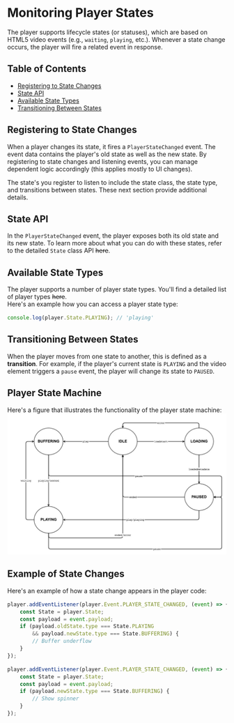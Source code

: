 
# Monitoring Player States  

The player supports lifecycle states (or statuses), which are based on HTML5 video events (e.g., `waiting`, `playing`, etc.). Whenever a state change occurs, the player will fire a related event in response.

## Table of Contents
  - [Registering to State Changes](#registering-to-state-changed)
  - [State API](#state-api)
  - [Available State Types](#state-types)
  - [Transitioning Between States](#transitions-between-states)

## Registering to State Changes  

When a player changes its state, it fires a `PlayerStateChanged` event. The event data contains the player's old state as well as the new state. By registering to state changes and listening events, you can manage dependent logic accordingly (this applies mostly to UI changes).

The state's you register to listen to include the state class, the state type, and transitions between states. These next section provide additional details.

## State API  
In the `PlayerStateChanged` event, the player exposes both its old state and its new state.
To learn more about what you can do with these states, refer to the detailed `State` class API ~~here~~.

## Available State Types  

The player supports a number of player state types. You'll find a detailed list of player types ~~here~~.
<br>Here's an example how you can access a player state type:
```js
console.log(player.State.PLAYING); // 'playing'
```
## Transitioning Between States  

When the player moves from one state to another, this is defined as a **transition**. For example, if the player's current state is `PLAYING` and the video element triggers a `pause` event, the player will change its state to `PAUSED`.


## Player State Machine  

Here's a figure that illustrates the functionality of the player state machine:
![player-state-machine](./images/player-state-machine.jpg)



## Example of State Changes  

Here's an example of how a state change appears in the player code:

```js
player.addEventListener(player.Event.PLAYER_STATE_CHANGED, (event) => {
    const State = player.State;
    const payload = event.payload;
    if (payload.oldState.type === State.PLAYING
        && payload.newState.type === State.BUFFERING) {
        // Buffer underflow
    }
});
```

```js
player.addEventListener(player.Event.PLAYER_STATE_CHANGED, (event) => {
    const State = player.State;
    const payload = event.payload;
    if (payload.newState.type === State.BUFFERING) {
        // Show spinner
    }
});
```
